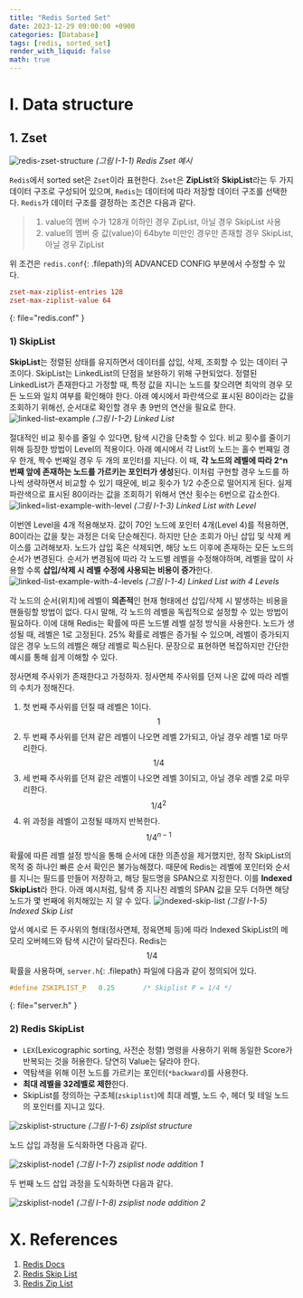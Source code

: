 ```yaml
---
title: "Redis Sorted Set"
date: 2023-12-29 09:00:00 +0900
categories: [Database]
tags: [redis, sorted_set]
render_with_liquid: false
math: true
---
```



# I. Data structure
## 1. Zset
![redis-zset-structure](https://github.com/JeekLee/JeekLee.github.io/assets/72681875/7ab02688-1983-402f-a0d4-3feea33100ed)
_(그림 I-1-1) Redis Zset 예시_

`Redis`에서 sorted set은 `Zset`이라 표현한다.
`Zset`은 **ZipList**와 **SkipList**라는 두 가지 데이터 구조로 구성되어 있으며, `Redis`는 데이터에 따라 저장할 데이터 구조를 선택한다.
`Redis`가 데이터 구조를 결정하는 조건은 다음과 같다.

> 1. value의 멤버 수가 128개 이하인 경우 ZipList, 아닐 경우 SkipList 사용
> 2. value의 멤버 중 값(value)이 64byte 미만인 경우만 존재할 경우 SkipList, 아닐 경우 ZipList

위 조건은 `redis.conf`{: .filepath}의 ADVANCED CONFIG 부분에서 수정할 수 있다.
```conf
zset-max-ziplist-entries 128
zset-max-ziplist-value 64
```
{: file="redis.conf" }

### 1) SkipList
**SkipList**는 정렬된 상태를 유지하면서 데이터를 삽입, 삭제, 조회할 수 있는 데이터 구조이다.
SkipList는 LinkedList의 단점을 보완하기 위해 구현되었다. 정렬된 LinkedList가 존재한다고 가정할 때,
특정 값을 지니는 노드를 찾으려면 최악의 경우 모든 노드와 일치 여부를 확인해야 한다.
아래 예시에서 파란색으로 표시된 80이라는 값을 조회하기 위해선, 순서대로 확인할 경우 총 9번의 연산을 필요로 한다.
![linked-list-example](https://github.com/JeekLee/JeekLee.github.io/assets/72681875/72a5ba96-fdb2-4dac-bd00-c766421881f1)
_(그림 I-1-2) Linked List_

절대적인 비교 횟수를 줄일 수 있다면, 탐색 시간을 단축할 수 있다. 비교 횟수를 줄이기 위해 등장한 방법이 Level의 적용이다.
아래 예시에서 각 List의 노드는 홀수 번째일 경우 한개, 짝수 번째일 경우 두 개의 포인터를 지닌다.
이 때, **각 노드의 레벨에 따라 2^n번째 앞에 존재하는 노드를 가르키는 포인터가 생성**된다.
이처럼 구현할 경우 노드를 하나씩 생략하면서 비교할 수 있기 때문에, 비교 횟수가 1/2 수준으로 떨어지게 된다.
실제 파란색으로 표시된 80이라는 값을 조회하기 위해서 연산 횟수는 6번으로 감소한다.
![linked=list-example-with-level](https://github.com/JeekLee/JeekLee.github.io/assets/72681875/b1e70033-075a-4052-933d-2b722f321f27)
_(그림 I-1-3) Linked List with Level_

이번엔 Level을 4개 적용해보자. 값이 70인 노드에 포인터 4개(Level 4)를 적용하면, 80이라는 값을 찾는 과정은 더욱 단순해진다.
하지만 단순 조회가 아닌 삽입 및 삭제 케이스를 고려해보자. 
노드가 삽입 혹은 삭제되면, 해당 노드 이후에 존재하는 모든 노드의 순서가 변경된다.
순서가 변경됨에 따라 각 노드별 레벨을 수정해야하며, 레벨을 많이 사용할 수록 **삽입/삭제 시 레벨 수정에 사용되는 비용이 증가**한다. 
![linked-list-example-with-4-levels](https://github.com/JeekLee/JeekLee.github.io/assets/72681875/9e57822d-03ed-4844-9ee6-9d6aa590fedc)
_(그림 I-1-4) Linked List with 4 Levels_

각 노드의 순서(위치)에 레벨이 **의존적**인 현재 형태에선 삽입/삭제 시 발생하는 비용을 핸들링할 방법이 없다.
다시 말해, 각 노드의 레벨을 독립적으로 설정할 수 있는 방법이 필요하다. 이에 대해 Redis는 확률에 따른 노드별 레벨 설정 방식을 사용한다.
노드가 생성될 때, 레벨은 1로 고정된다. 25% 확률로 레벨은 증가될 수 있으며, 레벨이 증가되지 않은 경우 노드의 레벨은 해당 레벨로 픽스된다.
문장으로 표현하면 복잡하지만 간단한 예시를 통해 쉽게 이해할 수 있다.

정사면체 주사위가 존재한다고 가정하자. 정사면체 주사위를 던져 나온 값에 따라 레벨의 수치가 정해진다.
1. 첫 번째 주사위를 던질 때 레벨은 1이다. $$1$$
2. 두 번째 주사위를 던져 같은 레벨이 나오면 레벨 2가되고, 아닐 경우 레벨 1로 마무리한다. $$1/4$$
3. 세 번째 주사위를 던져 같은 레벨이 나오면 레벨 3이되고, 아닐 경우 레벨 2로 마무리한다. $$1/4^2$$
4. 위 과정을 레벨이 고정될 때까지 반복한다. $$1/4^{n-1}$$

확률에 따른 레벨 설정 방식을 통해 순서에 대한 의존성을 제거했지만, 정작 SkipList의 목적 중 하나인 빠른 순서 확인은 불가능해졌다.
때문에 Redis는 레벨에 포인터와 순서를 지니는 필드를 만들어 저장하고, 해당 필드명을 SPAN으로 지정한다. 이를 **Indexed SkipList**라 한다.
아래 예시처럼, 탐색 중 지나친 레벨의 SPAN 값을 모두 더하면 해당 노드가 몇 번째에 위치해있는 지 알 수 있다.
![indexed-skip-list](https://github.com/JeekLee/JeekLee.github.io/assets/72681875/c3c4eab2-c4af-4f59-980f-948290ebeeae)
_(그림 I-1-5) Indexed Skip List_

앞서 예시로 든 주사위의 형태(정사면체, 정육면체 등)에 따라 Indexed SkipList의 메모리 오버헤드와 탐색 시간이 달라진다. 
Redis는 $$1/4$$ 확률을 사용하며, `server.h`{: .filepath} 파일에 다음과 같이 정의되어 있다.
```c
#define ZSKIPLIST_P   0.25       /* Skiplist P = 1/4 */
```
{: file="server.h" }

### 2) Redis SkipList
- `LEX`(Lexicographic sorting, 사전순 정렬) 명령을 사용하기 위해 동일한 Score가 반복되는 것을 허용한다. 당연히 Value는 달라야 한다.
- 역탐색을 위해 이전 노드를 가르키는 포인터(`*backward`)를 사용한다.
- **최대 레벨을 32레벨로 제한**한다.
- SkipList를 정의하는 구조체(`zskiplist`)에 최대 레벨, 노드 수, 헤더 및 테일 노드의 포인터를 지니고 있다.

![zskiplist-structure](https://github.com/JeekLee/JeekLee.github.io/assets/72681875/0a1ec4c9-174f-404c-8391-1b8ed1c500e1)
_(그림 I-1-6) zsiplist structure_

노드 삽입 과정을 도식화하면 다음과 같다.

![zskiplist-node1](https://github.com/JeekLee/JeekLee.github.io/assets/72681875/2fcf535d-7ba4-4def-827f-b0e7fd70567e)
_(그림 I-1-7) zsiplist node addition 1_

두 번째 노드 삽입 과정을 도식화하면 다음과 같다.

![zskiplist-node1](https://github.com/JeekLee/JeekLee.github.io/assets/72681875/cc25d026-135e-4188-a98f-16d2f162c40a)
_(그림 I-1-8) zsiplist node addition 2_

# X. References
1. [Redis Docs](https://redis.io/docs/data-types/)
2. [Redis Skip List](http://redisgate.kr/redis/configuration/internal_skiplist.php) 
3. [Redis Zip List](https://songhayoung.github.io/2021/06/04/Redis/zset-vs-list/#%EA%B0%9C%EC%9A%94)
